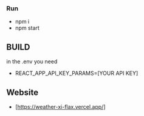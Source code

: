 ### Run
- npm i
- npm start
## BUILD
in the .env you need
 - REACT_APP_API_KEY_PARAMS=[YOUR API KEY]

## Website
- [https://weather-xi-flax.vercel.app/]